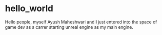 # hello_world
Hello people, myself Ayush Maheshwari and I just entered into the space of game dev as a carrer starting unreal engine as my main engine.
